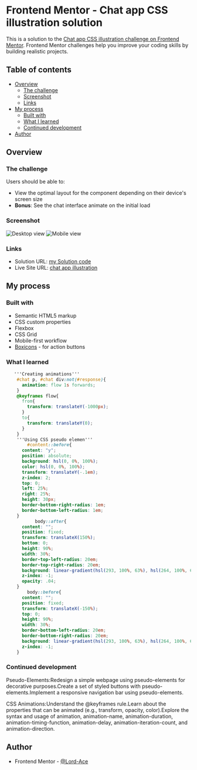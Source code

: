 # Frontend Mentor - Chat app CSS illustration solution

This is a solution to the [Chat app CSS illustration challenge on Frontend Mentor](https://www.frontendmentor.io/challenges/chat-app-css-illustration-O5auMkFqY). Frontend Mentor challenges help you improve your coding skills by building realistic projects. 

## Table of contents

- [Overview](#overview)
  - [The challenge](#the-challenge)
  - [Screenshot](#screenshot)
  - [Links](#links)
- [My process](#my-process)
  - [Built with](#built-with)
  - [What I learned](#what-i-learned)
  - [Continued development](#continued-development)
- [Author](#author)


## Overview

### The challenge

Users should be able to:

- View the optimal layout for the component depending on their device's screen size
- **Bonus**: See the chat interface animate on the initial load

### Screenshot

![Desktop view](./images/Desktop.jpg)
![Mobile view](./images/Mobile.jpg)

### Links

- Solution URL: [my Solution code](./index.html)
- Live Site URL: [chat app illustration](https://chat-app-css-illustration-master-nine-rho.vercel.app/)

## My process

### Built with

- Semantic HTML5 markup
- CSS custom properties
- Flexbox
- CSS Grid
- Mobile-first workflow
- [Boxicons](https://boxicons.com/?query=Che) - for action buttons


### What I learned

```css
   '''Creating animations'''
    #chat p, #chat div:not(#response){
      animation: flow 1s forwards;
    }
    @keyframes flow{
      from{
        transform: translateY(-1000px);
      }
      to{
        transform: translateY(0);
      }
    }
    '''Using CSS pseudo elemen'''
        #content::before{
      content: "y";
      position: absolute;
      background: hsl(0, 0%, 100%);
      color: hsl(0, 0%, 100%);
      transform: translateY(-.1em);
      z-index: 2;
      top: 0;
      left: 25%;
      right: 25%;
      height: 30px;
      border-bottom-right-radius: 1em;
      border-bottom-left-radius: 1em;
    }
           body::after{
      content: "";
      position: fixed;
      transform: translateX(150%);
      bottom: 0;
      height: 90%;
      width: 30%;
      border-top-left-radius: 20em;
      border-top-right-radius: 20em;
      background: linear-gradient(hsl(293, 100%, 63%), hsl(264, 100%, 61%));
      z-index: -1;
      opacity: .04;
    }
        body::before{
      content: "";
      position: fixed;
      transform: translateX(-150%);
      top: 0;
      height: 90%;
      width: 30%;
      border-bottom-left-radius: 20em;
      border-bottom-right-radius: 20em;
      background: linear-gradient(hsl(293, 100%, 63%), hsl(264, 100%, 61%));
      z-index: -1;
    }
```

### Continued development
Pseudo-Elements:Redesign a simple webpage using pseudo-elements for decorative purposes.Create a set of styled buttons with pseudo-elements.Implement a responsive navigation bar using pseudo-elements.

CSS Animations:Understand the @keyframes rule.Learn about the properties that can be animated (e.g., transform, opacity, color).Explore the syntax and usage of animation, animation-name, animation-duration, animation-timing-function, animation-delay, animation-iteration-count, and animation-direction.

## Author

- Frontend Mentor - [@Lord-Ace](https://www.frontendmentor.io/profile/lord-ace)
